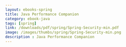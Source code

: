```yaml
---
layout: ebooks-spring
title: Java Performance Companion 
category: ebook-java
tags: [spring]
link: /downloads/pdf/spring/Spring-Security-min.pdf 
image: /images/thumbs/spring/Spring-Security-min.png
description : Java Performance Companion 
---
```












